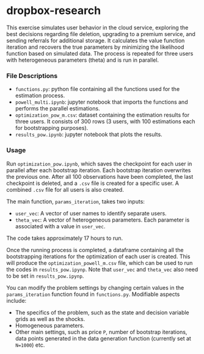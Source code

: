 # dropbox-research

This exercise simulates user behavior in the cloud service, exploring the best decisions regarding file deletion, upgrading to a premium service, and sending referrals for additional storage. It calculates the value function iteration and recovers the true parameters by minimizing the likelihood function based on simulated data. The process is repeated for three users with heterogeneous parameters (theta) and is run in parallel.

### File Descriptions

- `functions.py`: python file containing all the functions used for the estimation process.
- `powell_multi.ipynb`: jupyter notebook that imports the functions and performs the parallel estimations.
- `optimization_pow_m.csv`: dataset containing the estimation results for three users. It consists of 300 rows (3 users, with 100 estimations each for bootstrapping purposes).
- `results_pow.ipynb`: jupyter notebook that plots the results.

### Usage

Run `optimization_pow.ipynb`, which saves the checkpoint for each user in parallel after each bootstrap iteration. Each bootstrap iteration overwrites the previous one. After all 100 observations have been completed, the last checkpoint is deleted, and a `.csv` file is created for a specific user. A combined `.csv` file for all users is also created. 

The main function, `params_iteration`, takes two inputs:
- `user_vec`: A vector of user names to identify separate users.
- `theta_vec`: A vector of heterogeneous parameters. Each parameter is associated with a value in `user_vec`.

The code takes approximately 17 hours to run.

Once the running process is completed, a dataframe containing all the bootstrapping iterations for the optimization of each user is created. This will produce the `optimization_powell_m.csv` file, which can be used to run the codes in `results_pow.ipynp`. Note that `user_vec` and `theta_vec` also need to be set in `results_pow.ipynp`.

You can modify the problem settings by changing certain values in the `params_iteration` function found in `functions.py`. Modifiable aspects include:
- The specifics of the problem, such as the state and decision variable grids as well as the shocks.
- Homogeneous parameters.
- Other main settings, such as price `P`, number of bootstrap iterations, data points generated in the data generation function (currently set at `N=1000`) etc.


